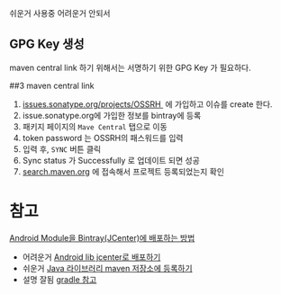 쉬운거 사용중 어려운거 안되서

## GPG Key 생성
maven central link 하기 위해서는 서명하기 위한 GPG Key 가 필요하다.

##3 maven central link
1. [issues.sonatype.org/projects/OSSRH ](https://issues.sonatype.org/projects/OSSRH) 에 가입하고 이슈를 create 한다.
2. issue.sonatype.org에 가입한 정보를 bintray에 등록
3. 패키지 페이지의 `Mave Central` 탭으로 이동
4. token password 는 OSSRH의 패스워드를 입력
5. 입력 후, `SYNC` 버튼 클릭
6. Sync status 가 Successfully 로 업데이트 되면 성공
7. [search.maven.org](https://search.maven.org) 에 접속해서 프로젝트 등록되었는지 확인


# 참고
[Android Module을 Bintray(JCenter)에 배포하는 방법](http://thdev.tech/androiddev/2016/09/01/Android-Bintray(JCenter)-Publish.html)
  - 어려운거
[Android lib jcenter로 배포하기](https://brunch.co.kr/@nser789/1)
  - 쉬운거
[Java 라이브러리 maven 저장소에 등록하기](http://jojoldu.tistory.com/161)
  - 설명 잘됨
[gradle 참고](https://github.com/Meisolsson/GitHubSdk/blob/master/library/build.gradle)
